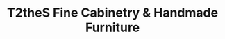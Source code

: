 ---
title: "T2theS Fine Cabinetry & Handmade Furniture"
url: /saint-petersburg/t2thes-fine-cabinetry-and-handmade-furniture/
shop: furniture
---